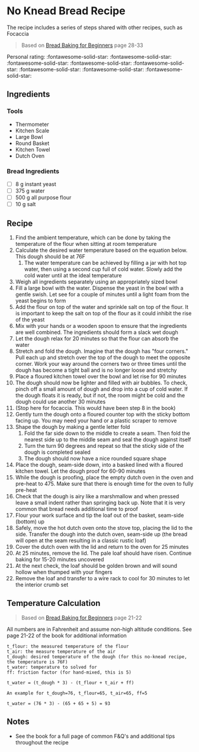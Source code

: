 # No Knead Bread Recipe

The recipe includes a series of steps shared with other recipes, such as Focaccia

> Based on [Bread Baking for Beginners](https://www.alchemybread.com/book) page 28-33

<!-- {cts} rating=5; (User can specify rating on scale of 1-5) -->

Personal rating: :fontawesome-solid-star: :fontawesome-solid-star: :fontawesome-solid-star: :fontawesome-solid-star: :fontawesome-solid-star: :fontawesome-solid-star: :fontawesome-solid-star: :fontawesome-solid-star:

<!-- {cte} -->

<!-- {cts} name_image=None; (User can specify image name) -->

<!-- TODO: Capture image -->

<!-- {cte} -->

## Ingredients

### Tools

- Thermometer
- Kitchen Scale
- Large Bowl
- Round Basket
- Kitchen Towel
- Dutch Oven

### Bread Ingredients

- [ ] 8 g instant yeast
- [ ] 375 g water
- [ ] 500 g all purpose flour
- [ ] 10 g salt

## Recipe

1. Find the ambient temperature, which can be done by taking the temperature of the flour when sitting at room temperature
1. Calculate the desired water temperature based on the equation below. This dough should be at 76F
    1. The water temperature can be achieved by filling a jar with hot top water, then using a second cup full of cold water. Slowly add the cold water until at the ideal temperature
1. Weigh all ingredients separately using an appropriately sized bowl
1. Fill a large bowl with the water. Dispense the yeast in the bowl with a gentle swish. Let see for a couple of minutes until a light foam from the yeast begins to form
1. Add the flour on top of the water and sprinkle salt on top of the flour. It is important to keep the salt on top of the flour as it could inhibit the rise of the yeast
1. Mix with your hands or a wooden spoon to ensure that the ingredients are well combined. The ingredients should form a slack wet dough
1. Let the dough relax for 20 minutes so that the flour can absorb the water
1. Stretch and fold the dough. Imagine that the dough has "four corners." Pull each up and stretch over the top of the dough to meet the opposite corner. Work your way around the corners two or three times until the dough has become a tight ball and is no longer loose and stretchy
1. Place a floured kitchen towel over the bowl and let rise for 90 minutes
1. The dough should now be lighter and filled with air bubbles. To check, pinch off a small amount of dough and drop into a cup of cold water. If the dough floats it is ready, but if not, the room might be cold and the dough could use another 30 minutes
1. (Stop here for focaccia. This would have been step 8 in the book)
1. Gently turn the dough onto a floured counter top with the sticky bottom facing up. You may need your hand or a plastic scraper to remove
1. Shape the dough by making a gentle letter fold
    1. Fold the far side down to the middle to create a seam. Then fold the nearest side up to the middle seam and seal the dough against itself
    1. Turn the turn 90 degrees and repeat so that the sticky side of the dough is completed sealed
    1. The dough should now have a nice rounded square shape
1. Place the dough, seam-side down, into a basked lined with a floured kitchen towel. Let the dough proof for 60-90 minutes
1. While the dough is proofing, place the empty dutch oven in the oven and pre-heat to 475. Make sure that there is enough time for the oven to fully pre-heat
1. Check that the dough is airy like a marshmallow and when pressed leave a small indent rather than springing back up. Note that it is very common that bread needs additional time to proof
1. Flour your work surface and tip the loaf out of the basket, seam-side (bottom) up
1. Safely, move the hot dutch oven onto the stove top, placing the lid to the side. Transfer the dough into the dutch oven, seam-side up (the bread will open at the seam resulting in a classic rustic loaf)
1. Cover the dutch oven with the lid and return to the oven for 25 minutes
1. At 25 minutes, remove the lid. The pale loaf should have risen. Continue baking for 15-20 minutes uncovered
1. At the next check, the loaf should be golden brown and will sound hollow when thumped with your fingers
1. Remove the loaf and transfer to a wire rack to cool for 30 minutes to let the interior crumb set

## Temperature Calculation

> Based on [Bread Baking for Beginners](https://www.alchemybread.com/book) page 21-22

All numbers are in Fahrenheit and assume non-high altitude conditions. See page 21-22 of the book for additional information

```text
t_flour: the measured temperature of the flour
t_air: the measure temperature of the air
t_dough: desired temperature of the dough (for this no-knead recipe, the temperature is 76F)
t_water: temperature to solved for
ff: friction factor (for hand-mixed, this is 5)

t_water = (t_dough * 3) - (t_flour + t_air + ff)

An example for t_dough=76, t_flour=65, t_air=65, ff=5

t_water = (76 * 3) - (65 + 65 + 5) = 93
```

## Notes

- See the book for a full page of common F&Q's and additional tips throughout the recipe
